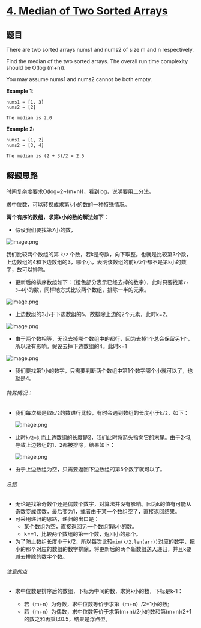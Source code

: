#  [4. Median of Two Sorted Arrays](https://leetcode-cn.com/problems/median-of-two-sorted-arrays/)

## 题目

There are two sorted arrays nums1 and nums2 of size m and n respectively.

Find the median of the two sorted arrays. The overall run time complexity should be O(log (m+n)).

You may assume nums1 and nums2 cannot be both empty.

**Example 1:**

```
nums1 = [1, 3]
nums2 = [2]

The median is 2.0
```


**Example 2:**

```
nums1 = [1, 2]
nums2 = [3, 4]

The median is (2 + 3)/2 = 2.5
```

## 解题思路

时间复杂度要求O(log~2~(m+n))，看到log，说明要用二分法。

求中位数，可以转换成求第`k`小的数的一种特殊情况。

**两个有序的数组，求第`k`小的数的解法如下：**

- 假设我们要找第7小的数，

![image.png](https://pic.leetcode-cn.com/735ea8129ab5b56b7058c6286217fa4bb5f8a198e4c8b2172fe0f75b29a966cd-image.png)

我们比较两个数组的第 `k/2` 个数，若k是奇数，向下取整。也就是比较第3个数，上边数组的4和下边数组的3，哪个小，表明该数组的前`k/2`个都不是第`k`小的数字，故可以排除。

- 更新后的排序数组如下：（橙色部分表示已经去掉的数字），此时只要找第`7-3=4`小的数，同样地方式比较两个数组，排除一半的元素。

![image.png](https://pic.leetcode-cn.com/09b8649cd2b8bbea74f7f632b098fed5f8404530ff44b5a0b54a360b3cf7dd8f-image.png)

- 上边数组的3小于下边数组的5，故排除上边的2个元素，此时k=2。

![image.png](https://pic.leetcode-cn.com/f2d72fd3dff109ad810895b9a0c8d8782f47df6b2f24f9de72704961bc547fcb-image.png)

- 由于两个数相等，无论去掉哪个数组中的都行，因为去掉1个总会保留另1个，所以没有影响。假设去掉下边数组的4。此时k=1

![image.png](https://pic.leetcode-cn.com/3c89a8ea29f2e19057b57242c8bc37c5f09b6796b96c30f3d42caea21c12f294-image.png)

- 我们要找第1小的数字，只需要判断两个数组中第1个数字哪个小就可以了，也就是4。

###### 特殊情况：

- 我们每次都是取`k/2`的数进行比较，有时会遇到数组的长度小于`k/2`，如下：

  ![image.png](https://pic.leetcode-cn.com/ad87d1f63a9bbd99e12605686290800ce61b03f9fb98d87f1d8c020d404421ac-image.png)
  
- 此时`k/2=3`,而上边数组的长度是2，我们此时将箭头指向它的末尾。由于2<3,导致上边数组的1、2都被排除，结果如下：

  ![image.png](https://pic.leetcode-cn.com/7ea1963f184b1dcaddf951326ccbe7aa09cfbb9ebee7fffb2ede131853b3d1de-image.png)
  
- 由于上边数组为空，只需要返回下边数组的第5个数字就可以了。

###### 总结

* 无论是找第奇数个还是偶数个数字，对算法并没有影响。因为k的值有可能从奇数变成偶数，最后变为1，或者由于某一个数组空了，直接返回结果。
* 可采用递归的思路，递归的出口是：
  * 某个数组为空，直接返回另一个数组第k小的数。
  * k==1，比较两个数组的第一个数，返回小的那个。
* 为了防止数组长度小于k/2，所以每次比较`min(k/2,len(arr))`对应的数字，把小的那个对应的数组的数字排除，将更新后的两个新数组送入递归，并且k要减去排除的数字个数。

###### 注意的点

* 求中位数是排序后的数组，下标为中间的数，求第k小的数，下标是k-1：

  * 若（m+n）为奇数，求中位数等价于求第（m+n）/2+1小的数;
  * 若（m+n）为偶数，求中位数等价于求第(m+n)/2小的数和第(m+n)/2+1的数之和再乘以0.5，结果是浮点型。

